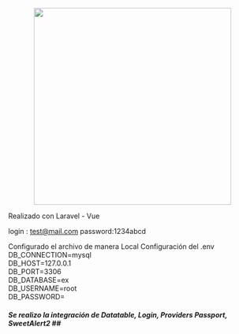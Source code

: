 <p align="center"><a href="https://laravel.com" target="_blank"><img src="https://raw.githubusercontent.com/laravel/art/master/logo-lockup/5%20SVG/2%20CMYK/1%20Full%20Color/laravel-logolockup-cmyk-red.svg" width="400"></a></p>

Realizado con Laravel - Vue

login : test@mail.com password:1234abcd

Configurado el archivo de manera Local
Configuración del .env<br>
DB_CONNECTION=mysql<br>
DB_HOST=127.0.0.1<br>
DB_PORT=3306<br>
DB_DATABASE=ex<br>
DB_USERNAME=root<br>
DB_PASSWORD=<br>

<h5>Se realizo la integración de  Datatable, Login, Providers Passport, SweetAlert2</5>
##
